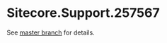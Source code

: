 # Sitecore.Support.257567

See [master branch](https://github.com/sitecoresupport/Sitecore.Support.257567) for details.